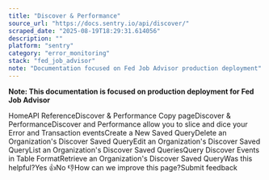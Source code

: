 ```yaml
---
title: "Discover & Performance"
source_url: "https://docs.sentry.io/api/discover/"
scraped_date: "2025-08-19T18:29:31.614056"
description: ""
platform: "sentry"
category: "error_monitoring"
stack: "fed_job_advisor"
note: "Documentation focused on Fed Job Advisor production deployment"
---
```

**Note: This documentation is focused on production deployment for Fed Job Advisor**

HomeAPI ReferenceDiscover & Performance Copy pageDiscover & PerformanceDiscover and Performance allow you to slice and dice your Error and Transaction eventsCreate a New Saved QueryDelete an Organization's Discover Saved QueryEdit an Organization's Discover Saved QueryList an Organization's Discover Saved QueriesQuery Discover Events in Table FormatRetrieve an Organization's Discover Saved QueryWas this helpful?Yes 👍No 👎How can we improve this page?Submit feedback